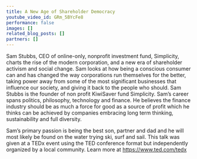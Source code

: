 ```yaml
---
title: A New Age of Shareholder Democracy
youtube_video_id: GRm_5BYcFe8
performance: false
images: []
related_blog_posts: []
partners: []
---
```


Sam Stubbs, CEO of online-only, nonprofit investment fund, Simplicity, charts the rise of the modern corporation, and a new era of shareholder activism and social change. Sam looks at how being a conscious consumer can and has changed the way corporations run themselves for the better, taking power away from some of the most significant businesses that influence our society, and giving it back to the people who should. Sam Stubbs is the founder of non profit KiwiSaver fund Simplicity. Sam’s career spans politics, philosophy, technology and finance. He believes the finance industry should be as much a force for good as a source of profit which he thinks can be achieved by companies embracing long term thinking, sustainability and full diversity.

Sam’s primary passion is being the best son, partner and dad and he will most likely be found on the water trying ski, surf and sail. This talk was given at a TEDx event using the TED conference format but independently organized by a local community. Learn more at https://www.ted.com/tedx
